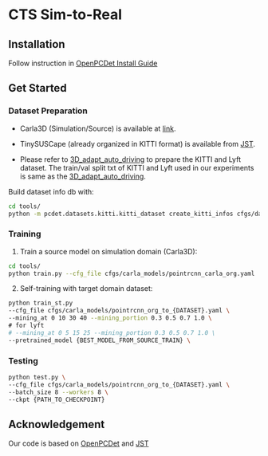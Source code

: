 # CTS Sim-to-Real


## Installation

Follow instruction in [OpenPCDet Install Guide](https://github.com/open-mmlab/OpenPCDet/blob/master/docs/INSTALL.md)


## Get Started

### Dataset Preparation

- Carla3D (Simulation/Source) is available at [link](https://drive.google.com/file/d/109G0JGo8AerGg2ynN-gaf7VEPBwqwO2u/view?usp=drive_link).

- TinySUSCape (already organized in KITTI format) is available from [JST](https://github.com/guangyaooo/JointRCNN).

- Please refer to [3D_adapt_auto_driving](https://github.com/cxy1997/3D_adapt_auto_driving#usage) to prepare the KITTI and Lyft dataset. The train/val split txt of KITTI and Lyft used in our experiments is same as the [3D_adapt_auto_driving](https://github.com/cxy1997/3D_adapt_auto_driving#usage).

Build dataset info db with:

```sh
cd tools/
python -m pcdet.datasets.kitti.kitti_dataset create_kitti_infos cfgs/dataset_configs/{DATASET}.yaml
```

### Training

1. Train a source model on simulation domain (Carla3D):

```sh
cd tools/
python train.py --cfg_file cfgs/carla_models/pointrcnn_carla_org.yaml
```

2. Self-training with target domain dataset:

```sh
python train_st.py 
--cfg_file cfgs/carla_models/pointrcnn_org_to_{DATASET}.yaml \
--mining_at 0 10 30 40 --mining_portion 0.3 0.5 0.7 1.0 \
# for lyft
# --mining_at 0 5 15 25 --mining_portion 0.3 0.5 0.7 1.0 \
--pretrained_model {BEST_MODEL_FROM_SOURCE_TRAIN} \
```
### Testing

```sh
python test.py \ 
--cfg_file cfgs/carla_models/pointrcnn_org_to_{DATASET}.yaml \
--batch_size 8 --workers 8 \
--ckpt {PATH_TO_CHECKPOINT}
```

## Acknowledgement

Our code is based on [OpenPCDet](https://github.com/open-mmlab/OpenPCDet) and [JST](https://github.com/guangyaooo/JointRCNN)
